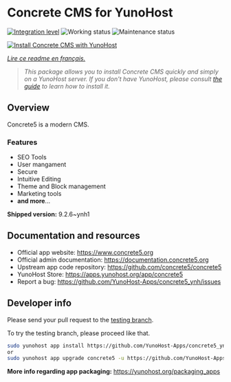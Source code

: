 <!--
N.B.: This README was automatically generated by https://github.com/YunoHost/apps/tree/master/tools/README-generator
It shall NOT be edited by hand.
-->

# Concrete CMS for YunoHost

[![Integration level](https://dash.yunohost.org/integration/concrete5.svg)](https://dash.yunohost.org/appci/app/concrete5) ![Working status](https://ci-apps.yunohost.org/ci/badges/concrete5.status.svg) ![Maintenance status](https://ci-apps.yunohost.org/ci/badges/concrete5.maintain.svg)

[![Install Concrete CMS with YunoHost](https://install-app.yunohost.org/install-with-yunohost.svg)](https://install-app.yunohost.org/?app=concrete5)

*[Lire ce readme en français.](./README_fr.md)*

> *This package allows you to install Concrete CMS quickly and simply on a YunoHost server.
If you don't have YunoHost, please consult [the guide](https://yunohost.org/#/install) to learn how to install it.*

## Overview

Concrete5 is a modern CMS.

### Features

* SEO Tools
* User mangament
* Secure
* Intuitive Editing
* Theme and Block management
* Marketing tools
* **and more**...


**Shipped version:** 9.2.6~ynh1
## Documentation and resources

* Official app website: <https://www.concrete5.org>
* Official admin documentation: <https://documentation.concrete5.org>
* Upstream app code repository: <https://github.com/concrete5/concrete5>
* YunoHost Store: <https://apps.yunohost.org/app/concrete5>
* Report a bug: <https://github.com/YunoHost-Apps/concrete5_ynh/issues>

## Developer info

Please send your pull request to the [testing branch](https://github.com/YunoHost-Apps/concrete5_ynh/tree/testing).

To try the testing branch, please proceed like that.

``` bash
sudo yunohost app install https://github.com/YunoHost-Apps/concrete5_ynh/tree/testing --debug
or
sudo yunohost app upgrade concrete5 -u https://github.com/YunoHost-Apps/concrete5_ynh/tree/testing --debug
```

**More info regarding app packaging:** <https://yunohost.org/packaging_apps>
